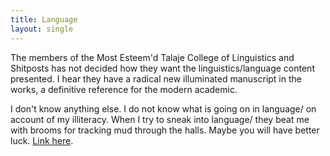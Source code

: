 ```yaml
---
title: Language
layout: single
---
```


The members of the Most Esteem'd Talaje College of Linguistics and Shitposts has not decided how they want the linguistics/language content presented. I hear they have a radical new illuminated manuscript in the works, a definitive reference for the modern academic.  

I don't know anything else. I do not know what is going on in language/ on account of my illiteracy. When I try to sneak into language/ they beat me with brooms for tracking mud through the halls. Maybe you will have better luck. [Link here](https://github.com/ikolith/citatel/tree/main/docs/unincorporated_content/talaje/language).